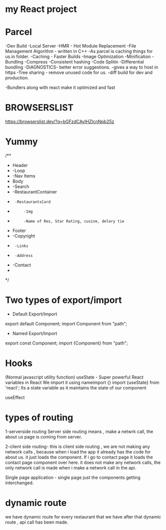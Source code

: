 # my React project 

# Parcel

-Dev Build
-Local Server
-HMR - Hot Module Replacement
-File Management Algorithm - written in C++
-As parcel is caching things for us.in folder.
-Caching - Faster Builds
-Image Optimization
-Minification
-Bundling
-Compress
-Consistent hashing
-Code Splitin
-Differential bundling
-DiAGNOSTICS- better error suggestions.
-gives a way to host in https
-Tree sharing - remove unused code for us.
-diff build for dev and production.

-Bundlers along with react make it optimized and fast
# BROWSERSLIST
https://browserslist.dev/?q=bGFzdCAyIHZlcnNpb25z

# Yummy
/**
 * Header
 *  -Loop
 *  -Nav Items
 * Body
 *  -Search
 *  -RestaurantContainer
 *      -RestaurantsCard
 *          -Img
 *          -Name of Res, Star Rating, cusine, delery tie
 * Footer
 *  -Copyright
 *      -Links
 *      -Address
 *  -Contact
 * 
 */

 # Two types of export/import

 - Default Export/Import

 export default Component;
 import Component from "path";

 - Named Export/Import

 export const Component;
 import {Component} from "path";


 # Hooks

 (Normal javascript utility function)
 useState - Super powerful React variables in React
            We import it using nameimport {}
            import {useState} from 'react';
            Its a state variable  as it maintains the state of our component

 useEffect

 # types of routing
 1-serverside routing
 Server side routing means , make a netwrk call, the about us page is coming from server.

 2-client side routing-
 this is client side routing , we are not making any network calls  , because when i load the app it already has the code for about us. it just loads the component.
 If i go to contact page it loads the contact page component over here. it does not make any network calls, 
 the only network call is made when i make  a network call in the api.

 Single page application - single page just the components getting interchanged.

 # dynamic route

 we have dynamic route for every restaurant that we have
  after that dynamic route , api call has been made.

  
